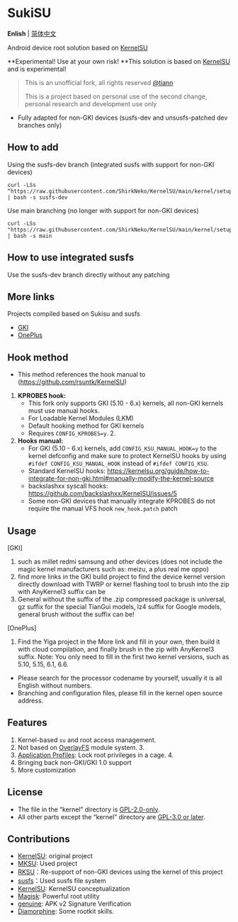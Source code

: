 # SukiSU

**Enlish** | [简体中文](README.md)


Android device root solution based on [KernelSU](https://github.com/KernelSU/KernelSU)

**Experimental! Use at your own risk! **This solution is based on [KernelSU]() and is experimental!

>
> This is an unofficial fork, all rights reserved [@tiann](https://github.com/tiann)
>
> This is a project based on personal use of the second change, personal research and development use only

- Fully adapted for non-GKI devices (susfs-dev and unsusfs-patched dev branches only)

## How to add

Using the susfs-dev branch (integrated susfs with support for non-GKI devices)
```
curl -LSs “https://raw.githubusercontent.com/ShirkNeko/KernelSU/main/kernel/setup.sh” | bash -s susfs-dev
```

Use main branching (no longer with support for non-GKI devices)
```
curl -LSs "https://raw.githubusercontent.com/ShirkNeko/KernelSU/main/kernel/setup.sh" | bash -s main
```

## How to use integrated susfs

Use the susfs-dev branch directly without any patching


## More links
Projects compiled based on Sukisu and susfs
- [GKI](https://github.com/ShirkNeko/GKI_KernelSU_SUSFS) 
- [OnePlus](https://github.com/ShirkNeko/Action_OnePlus_MKSU_SUSFS)

## Hook method
- This method references the hook manual to (https://github.com/rsuntk/KernelSU)

1. **KPROBES hook:**
    - This fork only supports GKI (5.10 - 6.x) kernels, all non-GKI kernels must use manual hooks.
    - For Loadable Kernel Modules (LKM)
    - Default hooking method for GKI kernels
    - Requires `CONFIG_KPROBES=y`. 2.
2. **Hooks manual:**
    - For GKI (5.10 - 6.x) kernels, add `CONFIG_KSU_MANUAL_HOOK=y` to the kernel defconfig and make sure to protect KernelSU hooks by using `#ifdef CONFIG_KSU_MANUAL_HOOK` instead of `#ifdef CONFIG_KSU`.
    - Standard KernelSU hooks: https://kernelsu.org/guide/how-to-integrate-for-non-gki.html#manually-modify-the-kernel-source
    - backslashxx syscall hooks: https://github.com/backslashxx/KernelSU/issues/5
    - Some non-GKI devices that manually integrate KPROBES do not require the manual VFS hook `new_hook.patch` patch


## Usage
[GKI]
1. such as millet redmi samsung and other devices (does not include the magic kernel manufacturers such as: meizu, a plus real me oppo)
2. find more links in the GKI build project to find the device kernel version directly download with TWRP or kernel flashing tool to brush into the zip with AnyKernel3 suffix can be
3. General without the suffix of the .zip compressed package is universal, gz suffix for the special TianGui models, lz4 suffix for Google models, general brush without the suffix can be!

[OnePlus]
1. Find the Yiga project in the More link and fill in your own, then build it with cloud compilation, and finally brush in the zip with AnyKernel3 suffix.
Note: You only need to fill in the first two kernel versions, such as 5.10, 5.15, 6.1, 6.6.
- Please search for the processor codename by yourself, usually it is all English without numbers.
- Branching and configuration files, please fill in the kernel open source address.



## Features

1. Kernel-based `su` and root access management.
2. Not based on [OverlayFS](https://en.wikipedia.org/wiki/OverlayFS) module system. 3.
3. [Application Profiles](https://kernelsu.org/guide/app-profile.html): Lock root privileges in a cage. 4.
4. Bringing back non-GKI/GKI 1.0 support
5. More customization



## License

- The file in the “kernel” directory is [GPL-2.0-only](https://www.gnu.org/licenses/old-licenses/gpl-2.0.en.html).
- All other parts except the “kernel” directory are [GPL-3.0 or later](https://www.gnu.org/licenses/gpl-3.0.html).

## Contributions

- [KernelSU](https://github.com/tiann/KernelSU): original project
- [MKSU](https://github.com/5ec1cff/KernelSU): Used project
- [RKSU](https://github.com/rsuntk/KernelsU)：Re-support of non-GKI devices using the kernel of this project
- [susfs](https://gitlab.com/simonpunk/susfs4ksu)：Used susfs file system
- [KernelSU](https://git.zx2c4.com/kernel-assisted-superuser/about/): KernelSU conceptualization
- [Magisk](https://github.com/topjohnwu/Magisk): Powerful root utility
- [genuine](https://github.com/brevent/genuine/): APK v2 Signature Verification
- [Diamorphine](https://github.com/m0nad/Diamorphine): Some rootkit skills.
